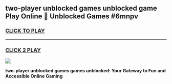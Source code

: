 
## two-player unblocked games unblocked game Play Online 👋 Unblocked Games #6mnpv
<h3>
<a href="https://premium.freeplayer.one?title=two-player_unblocked_games&ref=21F">CLICK TO PLAY</a></h3>
<hr>

<h3>
<a href="https://premium.freeplayer.one?title=two-player_unblocked_games&ref=21F">CLICK 2 PLAY</a>
  
</h3>

<a href="https://premium.freeplayer.one?title=two-player_unblocked_games&ref=21F/"><img src="https://clearcache.store/games.png"></a>


**two-player unblocked games games unblocked: Your Gateway to Fun and Accessible Online Gaming**

